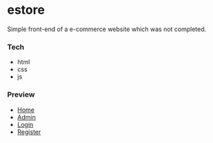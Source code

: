 # estore
Simple front-end of a e-commerce website which was not completed.

### Tech
* html
* css
* js

### Preview
* [Home](https://mohityadav7.github.io/static-websites/estore/index.html)
* [Admin](https://mohityadav7.github.io/static-websites/estore/admin.html)
* [Login](https://mohityadav7.github.io/static-websites/estore/login.html)
* [Register](https://mohityadav7.github.io/static-websites/estore/register.html)
